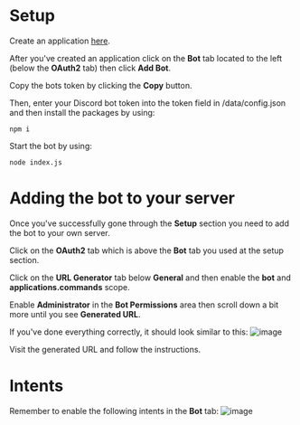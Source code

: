 # Setup

Create an application [here](https://discord.com/developers/applications).

After you've created an application click on the **Bot** tab located to the left (below the **OAuth2** tab) then click **Add Bot**.

Copy the bots token by clicking the **Copy** button.

Then, enter your Discord bot token into the token field in /data/config.json and then install the packages by using:
```
npm i
```

Start the bot by using:
```
node index.js
```

# Adding the bot to your server

Once you've successfully gone through the **Setup** section you need to add the bot to your own server.

Click on the **OAuth2** tab which is above the **Bot** tab you used at the setup section.

Click on the **URL Generator** tab below **General** and then enable the **bot** and **applications.commands** scope.

Enable **Administrator** in the **Bot Permissions** area then scroll down a bit more until you see **Generated URL**.

If you've done everything correctly, it should look similar to this:
![image](https://user-images.githubusercontent.com/94950634/143378166-4abbbcea-f8c7-4fed-af89-6445fe517c68.png)

Visit the generated URL and follow the instructions.

# Intents

Remember to enable the following intents in the **Bot** tab:
![image](https://user-images.githubusercontent.com/94950634/143380178-906730e1-6dcf-4d43-8178-dffca683a1a4.png)
